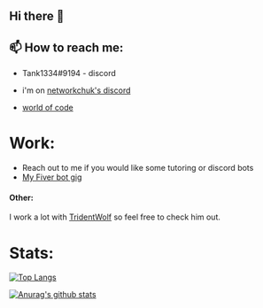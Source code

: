 ## Hi there 👋

## 📫 How to reach me: 
  * Tank1334#9194 - discord
  
  * i\'m on [networkchuk\'s discord](https://discord.gg/networkchuck) 
  
  * [world of code](https://discord.gg/coding)



# Work:
* Reach out to me if you would like some tutoring or discord bots
* [My Fiver bot gig](https://www.fiverr.com/eldartank/make-you-a-discord-bot-using-python)

#### Other:
I work a lot with [TridentWolf](https://github.com/TridentWolfDev) so feel free to check him out.

# Stats:
[![Top Langs](https://github-readme-stats.vercel.app/api/top-langs/?username=Tank1334)](https://github.com/anuraghazra/github-readme-stats)

[![Anurag's github stats](https://github-readme-stats.vercel.app/api?username=Tank1334)](https://github.com/anuraghazra/github-readme-stats)
